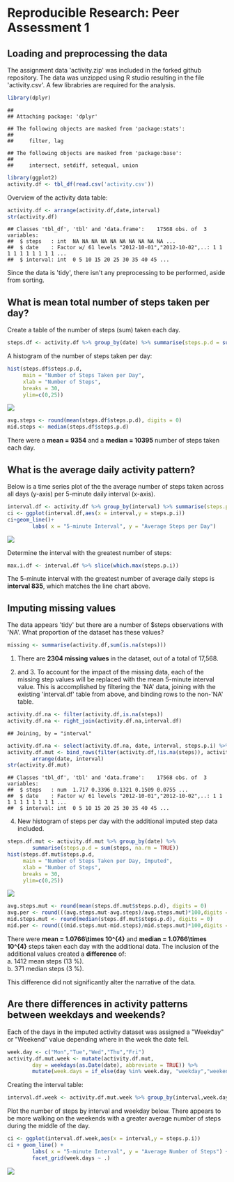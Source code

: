 # Reproducible Research: Peer Assessment 1

## Loading and preprocessing the data

The assignment data 'activity.zip' was included in the forked github repository. The data was unzipped using R studio resulting in the file 'activity.csv'. A few librabries are required for the analysis.


```r
library(dplyr)
```

```
## 
## Attaching package: 'dplyr'
```

```
## The following objects are masked from 'package:stats':
## 
##     filter, lag
```

```
## The following objects are masked from 'package:base':
## 
##     intersect, setdiff, setequal, union
```

```r
library(ggplot2)
activity.df <- tbl_df(read.csv('activity.csv'))
```

Overview of the activity data table:


```r
activity.df <- arrange(activity.df,date,interval)
str(activity.df)
```

```
## Classes 'tbl_df', 'tbl' and 'data.frame':	17568 obs. of  3 variables:
##  $ steps   : int  NA NA NA NA NA NA NA NA NA NA ...
##  $ date    : Factor w/ 61 levels "2012-10-01","2012-10-02",..: 1 1 1 1 1 1 1 1 1 1 ...
##  $ interval: int  0 5 10 15 20 25 30 35 40 45 ...
```

Since the data is 'tidy', there isn't any preprocessing to be performed, aside from sorting.



## What is mean total number of steps taken per day?

Create a table of the number of steps (sum) taken each day. 

```r
steps.df <- activity.df %>% group_by(date) %>% summarise(steps.p.d = sum(steps, na.rm = TRUE)) 
```

A histogram of the number of steps taken per day:


```r
hist(steps.df$steps.p.d,
     main = "Number of Steps Taken per Day",
     xlab = "Number of Steps",
     breaks = 30,
     ylim=c(0,25))
```

![](PA1_template_files/figure-html/unnamed-chunk-3-1.png)<!-- -->

```r
avg.steps <- round(mean(steps.df$steps.p.d), digits = 0)
mid.steps <- median(steps.df$steps.p.d)
```

There were a **mean = 9354** and a **median = 10395** number of steps taken each day.



## What is the average daily activity pattern?

Below is a time series plot of the the average number of steps taken across all days (y-axis) per 5-minute daily interval (x-axis).


```r
interval.df <- activity.df %>% group_by(interval) %>% summarise(steps.p.i = mean(steps, na.rm = TRUE)) 
ci <- ggplot(interval.df,aes(x = interval,y = steps.p.i))
ci+geom_line()+
        labs( x = "5-minute Interval", y = "Average Steps per Day")
```

![](PA1_template_files/figure-html/unnamed-chunk-4-1.png)<!-- -->

Determine the interval with the greatest number of steps:


```r
max.i.df <- interval.df %>% slice(which.max(steps.p.i))
```

The 5-minute interval with the greatest number of average daily steps is **interval 835**, which matches the line chart above.



## Imputing missing values

The data appears 'tidy' but there are a number of $steps observations with 'NA'. What proportion of the dataset has these values?


```r
missing <- summarise(activity.df,sum(is.na(steps)))
```
1. There are **2304 missing values** in the dataset, out of a total of 17,568.

2. and 3. To account for the impact of the missing data, each of the missing step values will be replaced with the mean 5-minute interval value. This is accomplished by filtering the 'NA' data, joining with the existing 'interval.df' table from above, and binding rows to the non-'NA' table.


```r
activity.df.na <- filter(activity.df,is.na(steps)) 
activity.df.na <- right_join(activity.df.na,interval.df)
```

```
## Joining, by = "interval"
```

```r
activity.df.na <- select(activity.df.na, date, interval, steps.p.i) %>% rename(steps = steps.p.i)
activity.df.mut <- bind_rows(filter(activity.df,!is.na(steps)), activity.df.na) %>%
        arrange(date, interval)
str(activity.df.mut)
```

```
## Classes 'tbl_df', 'tbl' and 'data.frame':	17568 obs. of  3 variables:
##  $ steps   : num  1.717 0.3396 0.1321 0.1509 0.0755 ...
##  $ date    : Factor w/ 61 levels "2012-10-01","2012-10-02",..: 1 1 1 1 1 1 1 1 1 1 ...
##  $ interval: int  0 5 10 15 20 25 30 35 40 45 ...
```

4. New histogram of steps per day with the additional imputed step data included. 


```r
steps.df.mut <- activity.df.mut %>% group_by(date) %>%
        summarise(steps.p.d = sum(steps, na.rm = TRUE)) 
hist(steps.df.mut$steps.p.d,
     main = "Number of Steps Taken per Day, Imputed",
     xlab = "Number of Steps",
     breaks = 30,
     ylim=c(0,25))
```

![](PA1_template_files/figure-html/unnamed-chunk-8-1.png)<!-- -->

```r
avg.steps.mut <- round(mean(steps.df.mut$steps.p.d), digits = 0)
avg.per <- round(((avg.steps.mut-avg.steps)/avg.steps.mut)*100,digits = 0)
mid.steps.mut <- round(median(steps.df.mut$steps.p.d), digits = 0)
mid.per <- round(((mid.steps.mut-mid.steps)/mid.steps.mut)*100,digits = 0)
```

There were **mean = 1.0766\times 10^{4}** and **median = 1.0766\times 10^{4}** steps taken each day with the additional data. The inclusion of the additional values created a **difference** of:  
        a. 1412 mean steps (13 %).  
        b. 371 median steps (3 %).
        
This difference did not significantly alter the narrative of the data.



## Are there differences in activity patterns between weekdays and weekends?

Each of the days in the imputed activity dataset was assigned a "Weekday" or "Weekend" value depending where in the week the date fell.

```r
week.day <- c("Mon","Tue","Wed","Thu","Fri")
activity.df.mut.week <- mutate(activity.df.mut, 
        day = weekdays(as.Date(date), abbreviate = TRUE)) %>%
        mutate(week.days = if_else(day %in% week.day, "weekday","weekend"))
```

Creating the interval table:


```r
interval.df.week <- activity.df.mut.week %>% group_by(interval,week.days) %>% summarise(steps.p.i = mean(steps, na.rm = TRUE)) 
```

Plot the number of steps by interval and weekday below. There appears to be more walking on the weekends with a greater average number of steps during the middle of the day.


```r
ci <- ggplot(interval.df.week,aes(x = interval,y = steps.p.i))
ci + geom_line() +
        labs( x = "5-minute Interval", y = "Average Number of Steps") +
        facet_grid(week.days ~ .)
```

![](PA1_template_files/figure-html/unnamed-chunk-10-1.png)<!-- -->

